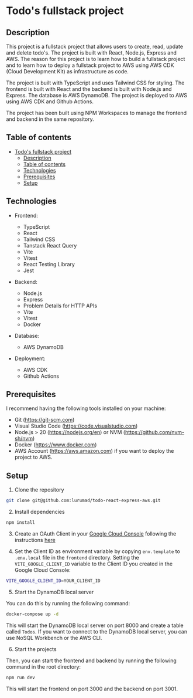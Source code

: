 # Todo's fullstack project

## Description

This project is a fullstack project that allows users to create, read, update and delete todo's. The project is built with React, Node.js, Express and AWS. The reason for this project is to learn how to build a fullstack project and to learn how to deploy a fullstack project to AWS using AWS CDK (Cloud Development Kit) as infrastructure as code.

The project is built with TypeScript and uses Tailwind CSS for styling. The frontend is built with React and the backend is built with Node.js and Express. The database is AWS DynamoDB. The project is deployed to AWS using AWS CDK and Github Actions.

The project has been built using NPM Workspaces to manage the frontend and backend in the same repository.

## Table of contents

- [Todo's fullstack project](#todos-fullstack-project)
  - [Description](#description)
  - [Table of contents](#table-of-contents)
  - [Technologies](#technologies)
  - [Prerequisites](#prerequisites)
  - [Setup](#setup)

## Technologies

- Frontend:

  - TypeScript
  - React
  - Tailwind CSS
  - Tanstack React Query
  - Vite
  - Vitest
  - React Testing Library
  - Jest

- Backend:
  - Node.js
  - Express
  - Problem Details for HTTP APIs
  - Vite
  - Vitest
  - Docker
- Database:
  - AWS DynamoDB
- Deployment:
  - AWS CDK
  - Github Actions

## Prerequisites

I recommend having the following tools installed on your machine:

- Git (https://git-scm.com)
- Visual Studio Code (https://code.visualstudio.com)
- Node.js > 20 (https://nodejs.org/en) or NVM (https://github.com/nvm-sh/nvm)
- Docker (https://www.docker.com)
- AWS Account (https://aws.amazon.com) if you want to deploy the project to AWS.

## Setup

1. Clone the repository

```bash
git clone git@github.com:lurumad/todo-react-express-aws.git
```

2. Install dependencies

```bash
npm install
```

3. Create an OAuth Client in your [Google Cloud Console](https://console.cloud.google.com/auth/clients?inv=1&invt=Abr73A&project=todo-449811) following the instructions [here](https://developers.google.com/identity/protocols/oauth2/web-server#creatingcred)

4. Set the Client ID as environment variable by copying `env.template` to `.env.local` file in the `frontend` directory. Setting the `VITE_GOOGLE_CLIENT_ID` variable to the Client ID you created in the Google Cloud Console:

```bash
VITE_GOOGLE_CLIENT_ID=YOUR_CLIENT_ID
```

5. Start the DynamoDB local server

You can do this by running the following command:

```bash
docker-compose up -d
```

This will start the DynamoDB local server on port 8000 and create a table called `Todos`. If you want to connect to the DynamoDB local server, you can use NoSQL Workbench or the AWS CLI.

6. Start the projects

Then, you can start the frontend and backend by running the following command in the root directory:

```bash
npm run dev
```

This will start the frontend on port 3000 and the backend on port 3001.
